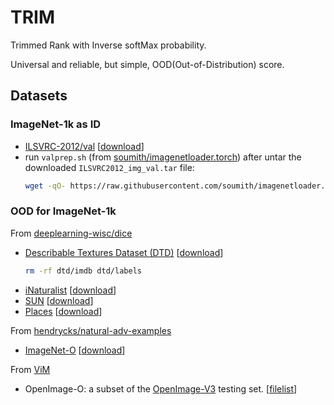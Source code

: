# TRIM 
Trimmed Rank with Inverse softMax probability.

Universal and reliable, but simple, OOD(Out-of-Distribution) score.

## Datasets

### ImageNet-1k as ID
* [ILSVRC-2012/val](https://image-net.org/challenges/LSVRC/2012/2012-downloads.php) [[download](https://image-net.org/data/ILSVRC/2012/ILSVRC2012_img_val.tar)]
* run `valprep.sh` (from [soumith/imagenetloader.torch](https://github.com/soumith/imagenetloader.torch)) after untar the downloaded `ILSVRC2012_img_val.tar` file:
  ```bash
  wget -qO- https://raw.githubusercontent.com/soumith/imagenetloader.torch/master/valprep.sh | bash
  ```
### OOD for ImageNet-1k
From [deeplearning-wisc/dice](https://github.com/deeplearning-wisc/dice#out-of-distribution-dataset)
* [Describable Textures Dataset (DTD)](https://www.robots.ox.ac.uk/~vgg/data/dtd/) [[download](https://thor.robots.ox.ac.uk/datasets/dtd/dtd-r1.0.1.tar.gz)]
  ```bash
  rm -rf dtd/imdb dtd/labels
  ```
* [iNaturalist](https://github.com/visipedia/inat_comp/tree/master/2017) [[download](https://pages.cs.wisc.edu/~huangrui/imagenet_ood_dataset/iNaturalist.tar.gz)]
* [SUN](https://groups.csail.mit.edu/vision/SUN/hierarchy.html) [[download](https://pages.cs.wisc.edu/~huangrui/imagenet_ood_dataset/SUN.tar.gz)]
* [Places](http://places2.csail.mit.edu/) [[download](https://pages.cs.wisc.edu/~huangrui/imagenet_ood_dataset/Places.tar.gz)]

From [hendrycks/natural-adv-examples](https://github.com/hendrycks/natural-adv-examples)
* [ImageNet-O](https://github.com/hendrycks/natural-adv-examples) [[download](https://people.eecs.berkeley.edu/~hendrycks/imagenet-o.tar)]

From [ViM](https://github.com/haoqiwang/vim/tree/master)
* OpenImage-O: a subset of the [OpenImage-V3](https://github.com/openimages/dataset/blob/main/READMEV3.md) testing set. [[filelist](https://raw.githubusercontent.com/haoqiwang/vim/master/datalists/openimage_o.txt)]


